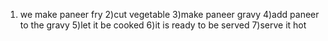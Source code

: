 1) we make paneer fry
2)cut vegetable
3)make paneer gravy
4)add paneer to the gravy
5)let it be cooked
6)it is ready to be served
7)serve it hot